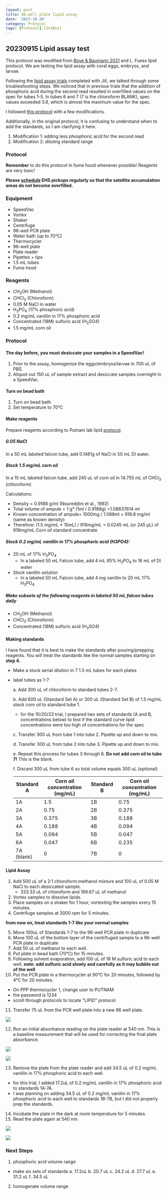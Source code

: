 ```yaml
---
layout: post
title: 96-well plate lipid assay
date: '2023-10-20'
category: Protocol
tags: [Protocol],[IntBio]
---
```


## 20230915 Lipid assay test

This protocol was modified from [Bove & Baumann 2021](https://www.protocols.io/view/coral-lipid-assay-for-96-well-plates-q26g789pqlwz/v1) and L. Fuess lipid protocol. We are testing the lipid assay with coral eggs, embryos, and larvae.

Following the [lipid assay trials](https://github.com/JillAshey/JillAshey_Putnam_Lab_Notebook/blob/master/_posts/2023-09-26-Lipid-Assay-Test.md?plain=1) completed with Jill, we talked through some troubleshooting steps. We noticed that in previous trials that the addition of phosphoric acid during the second read resulted in overfilled values on the spec for tubes 1-5. In tubes 6 and 7 (7 is the chloroform BLANK), spec values exceeded 3.8, which is almost the maximum value for the spec.

I followed [this protocol](https://github.com/JillAshey/JillAshey_Putnam_Lab_Notebook/blob/master/_posts/2023-09-10-Lipid-Assay-Test.md) with a few modifications.

Additionally,  in the original protocol, it is confusing to understand when to add the standards, so I am clarifying it here.

1. Modification 1: adding less phosphoric acid for the second read
2. Modification 2: diluting standard range

### Protocol

**Remember** to do this protocol in fume hood whenever possible! Reagents are very toxic!

**Please [schedule](https://web.uri.edu/ehs/online-pickup/) EHS pickups regularly so that the satellite accumulation areas do not become overfilled.**

### Equipment

- SpeedVac
- Vortex
- Shaker
- Centrifuge
- 96-well PCR plate
- Water bath (up to 70°C)
- Thermocycler
- 96-well plate
- Plate reader
- Pipettes + tips
- 1.5 mL tubes
- Fume hood

### Reagents

- CH<sub>3</sub>OH (Methanol)
- CHCl<sub>3</sub> (Chloroform)
- 0.05 M NaCl in water
- H<sub>3</sub>PO<sub>4</sub> (17% phosphoric acid)
- 0.2 mg/mL vanillin in 17% phosphoric acid
- Concentrated (18M) sulfuric acid (H<sub>2</sub>SO4)
- 1.5 mg/mL corn oil

### Protocol

#### The day before, you must desiccate your samples in a SpeedVac!

1. Prior to the assay, homogenize the eggs/embryos/larvae in 700 uL of PBS.
2. Aliquot out 150 uL of sample extract and desiccate samples overnight in a SpeedVac.

#### Turn on bead bath
1. Turn on bead bath
2. Set temperature to 70°C

#### Make reagents

Prepare reagents according to Putnam lab lipid [protocol](https://github.com/Putnam-Lab/Lab_Management/blob/master/Lab_Resources/Physiology_Protocols/Lipids/Bove_Baumann_96well_Protocol/Coral_Lipid_Protocol.md).

##### 0.05 NaCl

In a 50 mL labeled falcon tube, add 0.1461g of NaCl in 50 mL DI water.

##### Stock 1.5 mg/mL corn oil

In a 15 mL labeled falcon tube, add 245 uL of corn oil in 14.755 mL of CHCl<sub>3</sub> (chloroform)

Calculations:

- Density = 0.9188 g/ml (Noureddini et al., 1992)
- Total volume of ampule = 1 g* (1ml / 0.9188g) =1.08837614 ml
- Known concentration of ampule= 1000mg / 1.088ml = 918.8 mg/ml (same as known density)
- Therefore: (1.5 mg/mL * 15mL) / 918mg/mL = 0.0245 mL (or 245 μL) of 918mg/mL Corn oil standard concentrate

##### Stock 0.2 mg/mL vanillin in 17% phosphoric acid (H3PO4):

- 20 mL of 17% H<sub>3</sub>PO<sub>4</sub>
	- In a labeled 50 mL Falcon tube, add 4 mL 85% H<sub>3</sub>PO<sub>4</sub> to 16 mL of DI water
- Stock vanillin solution
	- In a labeled 50 mL Falcon tube, add 4 mg vanillin to 20 mL 17% H<sub>3</sub>PO<sub>4</sub>

##### Make subsets of the following reagents in labeled 50 mL falcon tubes daily

- CH<sub>3</sub>OH (Methanol)
- CHCl<sub>3</sub> (Chloroform)
- Concentrated (18M) sulfuric acid (H<sub>2</sub>SO4)

#### Making standards

I have found that it is best to make the standards after pouring/prepping reagents. You will treat the standards like the normal samples starting on **step 4.**

- Make a stock serial dilution in 7 1.5 mL tubes for each plates
- label tubes as 1-7

	a. Add 300 uL of chloroform to standard tubes 2-7.

	b. Add 600 uL (Standard Set A) or 300 uL (Standard Set B) of 1.5 mg/mL stock corn oil to standard tube 1.
    - for the 10/20/23 trial, I prepared two sets of standards (A and B, concentrations below) to test if the standard curve lipid concentrations were too high of concentrations for the spec

	c. Transfer 300 uL from tube 1 into tube 2. Pipette up and down to mix.

	d. Transfer 300 uL from tube 2 into tube 3. Pipette up and down to mix.

	e. Repeat this process for tubes 3 through 6. **Do not add corn oil to tube 7!** This is the blank.

	f. Discard 300 uL from tube 6 so total volume equals 300 uL (optional)

	| Standard A | Corn oil concentration (mg/mL) | Standard B | Corn oil concentration (mg/mL)
	| --------- | ------------------------------ | ---- | ------------------------
	| 1A         | 1.5                            | 1B   |   0.75     
	| 2A         | 0.75                           | 2B | 0.375
	| 3A         | 0.375                          | 3B | 0.188
	| 4A         | 0.188                          | 4B | 0.094
	| 5A         | 0.094                          | 5B | 0.047
	| 6A         | 0.047                          | 6B | 0.235
	| 7A (blank) | 0                              | 7B | 0

#### Lipid Assay

1. Add 500 uL of a 2:1 chloroform:methanol mixture and 100 uL of 0.05 M NaCl to each desiccated sample.
	- 333.33 uL of chloroform and 166.67 uL of methanol
2. Vortex samples to dissolve lipids.
3. Place samples on a shaker for 1 hour, vortexting the samples every 15 minutes.
4. Centrifuge samples at 3000 rpm for 5 minutes.

**from now on, treat standards 1-7 like your normal samples**

5. Move 100uL of Standards 1-7 to the 96-well PCR plate in duplicate
6. Move 100 uL of the bottom layer of the centrifuged sample to a 96-well PCR plate in duplicate
7. Add 50 uL of methanol to each well.
8. Put plate in bead bath (70°C) for 15 minutes.
9. Following solvent evaporation, add 100 uL of 18 M sulfuric acid to each well. **note: add sulfuric acid slowly and carefully as it may bubble out of the well**
10. Put the PCR plate in a thermocycler at 90°C for 20 minutes, followed by 4°C for 20 minutes.
- On PPP thermocycler 1, change user to PUTNAM
- the password is 1234
- scroll through protocols to locate "LIPID" protocol.
11. Transfer 75 uL from the PCR well plate into a new 96 well plate.

![](https://github.com/laurenzane/Zane_Putnam_Lab_Notebook/blob/master/images/lipid-trial-20231020/1-platemap.jpg)

12. Run an initial absorbance reading on the plate reader at 540 nm. This is a baseline measurement that will be used for correcting the final plate absorbance.

![](https://github.com/laurenzane/Zane_Putnam_Lab_Notebook/blob/master/images/lipid-trial-20231020/2-96-well-plate-initial.jpg)

![](https://github.com/laurenzane/Zane_Putnam_Lab_Notebook/blob/master/images/lipid-trial-20231020/3-spec-initial.jpg)

13. Remove the plate from the plate reader and add 34.5 uL of 0.2 mg/mL vanillin in 17% phosphoric acid to each well.
- for this trial, I added 17.2uL of 0.2 mg/mL vanillin in 17% phosphoric acid to standards 1A-7A.
- I was planning on adding 34.5 uL of 0.2 mg/mL vanillin in 17% phosphoric acid to each well to standards 1B-7B, but I did not properly prep the standards.
14. Incubate the plate in the dark at room temperature for 5 minutes.
15. Read the plate again at 540 nm.

![](https://github.com/laurenzane/Zane_Putnam_Lab_Notebook/blob/master/images/lipid-trial-20231020/4-96-well-plate-secondread.jpg)

![](https://github.com/laurenzane/Zane_Putnam_Lab_Notebook/blob/master/images/lipid-trial-20231020/5-spec-secondread.jpg)

### Next Steps

1. phosphoric acid volume range
- make six sets of standards
  a. 17.2uL
  b. 20.7 uL
  c. 24.2 uL
  d. 27.7 uL
  e. 31.2 uL
  f. 34.5 uL
2. homogenate volume range
